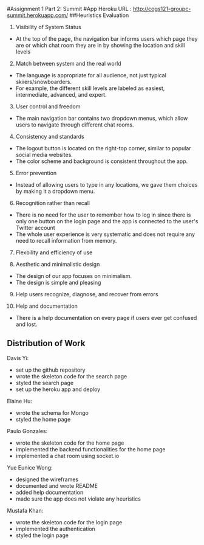 #Assignment 1 Part 2: Summit
#App Heroku URL : http://cogs121-groupc-summit.herokuapp.com/
##Heuristics Evaluation
1. Visibility of System Status

  - At the top of the page, the navigation bar informs users which page they are or which chat room they are in by showing the location and skill levels

2. Match between system and the real world
  - The language is appropriate for all audience, not just typical skiiers/snowboarders.
  - For example, the different skill levels are labeled as easiest, intermediate, advanced, and expert.

3. User control and freedom
  - The main navigation bar contains two dropdown menus, which allow users to navigate through different chat rooms.

4. Consistency and standards
  - The logout button is located on the right-top corner, similar to popular social media websites.
  - The color scheme and background is consistent throughout the app.

5. Error prevention
  - Instead of allowing users to type in any locations, we gave them choices by making it a dropdown menu.

6. Recognition rather than recall
  - There is no need for the user to remember how to log in since there is only one button on the login page and the app is connected to the user's Twitter account
  - The whole user experience is very systematic and does not require any need to recall information from memory.

7. Flexbility and efficiency of use

8. Aesthetic and minimalistic design
  - The design of our app focuses on minimalism.
  - The design is simple and pleasing

9. Help users recognize, diagnose, and recover from errors

10. Help and documentation
  - There is a help documentation on every page if users ever get confused and lost. 

## Distribution of Work
Davis Yi:
- set up the github repository
- wrote the skeleton code for the search page
- styled the search page
- set up the heroku app and deploy

Elaine Hu:
- wrote the schema for Mongo
- styled the home page

Paulo Gonzales:
- wrote the skeleton code for the home page
- implemented the backend functionalities for the home page
- implemented a chat room using socket.io

Yue Eunice Wong:
- designed the wireframes
- documented and wrote README
- added help documentation
- made sure the app does not violate any heuristics

Mustafa Khan:
- wrote the skeleton code for the login page
- implemented the authentication
- styled the login page


